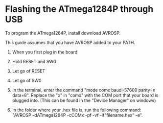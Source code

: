 # Flashing the ATmega1284P through USB

To program the ATmega1284P, install download AVROSP.

This guide assumes that you have AVROSP added to your PATH.

1) When you first plug in the board

2) Hold RESET and SW0

3) Let go of RESET

4) Let go of SW0

5) In the terminal, enter the command "mode comx baud=57600 parity=n data=8".
    Replace the "x" in "comx" with the COM port that your board is plugged into.
    (This can be found in the "Device Manager" on windows)

6) In the folder where your .hex file is, run the following command:
    "AVROSP -dATmega1284P -cCOMx -pf -vf -if"filename.hex" -e".
